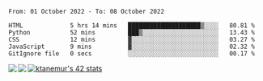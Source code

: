 <!--START_SECTION:waka-->

```text
From: 01 October 2022 - To: 08 October 2022

HTML             5 hrs 14 mins   ████████████████████▒░░░░   80.81 %
Python           52 mins         ███▒░░░░░░░░░░░░░░░░░░░░░   13.43 %
CSS              12 mins         ▓░░░░░░░░░░░░░░░░░░░░░░░░   03.27 %
JavaScript       9 mins          ▓░░░░░░░░░░░░░░░░░░░░░░░░   02.32 %
GitIgnore file   0 secs          ░░░░░░░░░░░░░░░░░░░░░░░░░   00.17 %
```

<!--END_SECTION:waka-->
<a href="https://github.com/anuraghazra/github-readme-stats">
  <img align="left" src="https://github-readme-stats.vercel.app/api?username=Tanesan&count_private=true&show_icons=true" />
<img align="left" src="https://github-readme-stats.vercel.app/api/top-langs/?username=Tanesan" />
</a>

[![ktanemur's 42 stats](https://badge42.vercel.app/api/v2/cl1wslf6s002109l771rng2w8/stats?cursusId=21&coalitionId=62)](https://github.com/JaeSeoKim/badge42)
